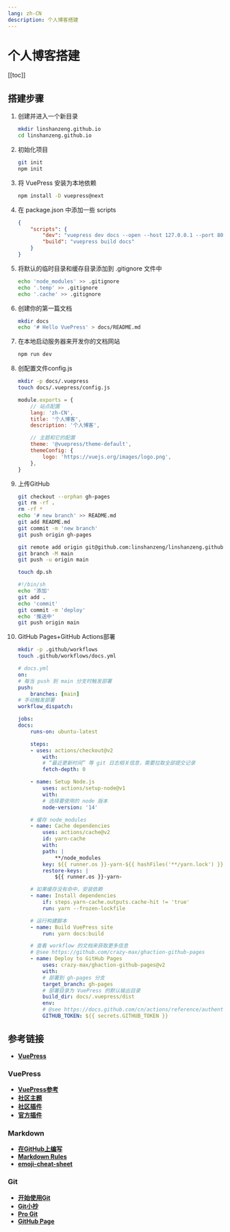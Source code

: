 ```yaml
---
lang: zh-CN
description: 个人博客搭建
---
```


# 个人博客搭建

[[toc]]

## 搭建步骤

1. 创建并进入一个新目录

    ```sh
    mkdir linshanzeng.github.io
    cd linshanzeng.github.io
    ```

2. 初始化项目

    ```sh
    git init
    npm init
    ```

3. 将 VuePress 安装为本地依赖

    ```sh
    npm install -D vuepress@next
    ```

4. 在 package.json 中添加一些 scripts

    ```json
    {
        "scripts": {
            "dev": "vuepress dev docs --open --host 127.0.0.1 --port 8080",
            "build": "vuepress build docs"
        }
    }
    ```

5. 将默认的临时目录和缓存目录添加到 .gitignore 文件中

    ```sh
    echo 'node_modules' >> .gitignore
    echo '.temp' >> .gitignore
    echo '.cache' >> .gitignore
    ```

6. 创建你的第一篇文档

    ```sh
    mkdir docs
    echo '# Hello VuePress' > docs/README.md
    ```

7. 在本地启动服务器来开发你的文档网站

    ```sh
    npm run dev
    ```

8. 创配置文件config.js

    ```sh
    mkdir -p docs/.vuepress
    touch docs/.vuepress/config.js
    ```

    ```js
    module.exports = {
        // 站点配置
        lang: 'zh-CN',
        title: '个人博客',
        description: '个人博客',

        // 主题和它的配置
        theme: '@vuepress/theme-default',
        themeConfig: {
            logo: 'https://vuejs.org/images/logo.png',
        },
    }
    ```

9. 上传GitHub

    ```sh
    git checkout --orphan gh-pages
    git rm -rf .
    rm -rf *
    echo '# new branch' >> README.md
    git add README.md
    git commit -m 'new branch'
    git push origin gh-pages

    git remote add origin git@github.com:linshanzeng/linshanzeng.github.io.git
    git branch -M main
    git push -u origin main

    touch dp.sh
    ```

    ```sh
    #!/bin/sh
    echo '添加'
    git add .
    echo 'commit'
    git commit -m 'deploy'
    echo '推送中'
    git push origin main
    ```

10. GitHub Pages+GitHub Actions部署

    ```sh
    mkdir -p .github/workflows
    touch .github/workflows/docs.yml
    ```

    ```yml
    # docs.yml
    on:
    # 每当 push 到 main 分支时触发部署
    push:
        branches: [main]
    # 手动触发部署
    workflow_dispatch:

    jobs:
    docs:
        runs-on: ubuntu-latest

        steps:
        - uses: actions/checkout@v2
            with:
            # “最近更新时间” 等 git 日志相关信息，需要拉取全部提交记录
            fetch-depth: 0

        - name: Setup Node.js
            uses: actions/setup-node@v1
            with:
            # 选择要使用的 node 版本
            node-version: '14'

        # 缓存 node_modules
        - name: Cache dependencies
            uses: actions/cache@v2
            id: yarn-cache
            with:
            path: |
                **/node_modules
            key: ${{ runner.os }}-yarn-${{ hashFiles('**/yarn.lock') }}
            restore-keys: |
                ${{ runner.os }}-yarn-

        # 如果缓存没有命中，安装依赖
        - name: Install dependencies
            if: steps.yarn-cache.outputs.cache-hit != 'true'
            run: yarn --frozen-lockfile

        # 运行构建脚本
        - name: Build VuePress site
            run: yarn docs:build

        # 查看 workflow 的文档来获取更多信息
        # @see https://github.com/crazy-max/ghaction-github-pages
        - name: Deploy to GitHub Pages
            uses: crazy-max/ghaction-github-pages@v2
            with:
            # 部署到 gh-pages 分支
            target_branch: gh-pages
            # 部署目录为 VuePress 的默认输出目录
            build_dir: docs/.vuepress/dist
            env:
            # @see https://docs.github.com/cn/actions/reference/authentication-in-a-workflow#about-the-github_token-secret
            GITHUB_TOKEN: ${{ secrets.GITHUB_TOKEN }}
    ```

## 参考链接

- [**VuePress**](https://v2.vuepress.vuejs.org/zh/guide)

### VuePress

- [**VuePress参考**](https://v2.vuepress.vuejs.org/zh/reference/cli.html)
- [**社区主题**](https://www.npmjs.com/search?q=keywords:vuepress-theme)
- [**社区插件**](https://www.npmjs.com/search?q=keywords:vuepress-plugin)
- [**官方插件**](https://www.npmjs.com/search?q=%40vuepress%20keywords%3Aplugin)

### Markdown

- [**在GitHub上编写**](https://docs.github.com/cn/get-started/writing-on-github)
- [**Markdown Rules**](https://github.com/DavidAnson/markdownlint/blob/v0.25.1/doc/Rules.md)
- [**emoji-cheat-sheet**](https://github.com/ikatyang/emoji-cheat-sheet)

### Git

- [**开始使用Git**](https://docs.github.com/cn/get-started/getting-started-with-git)
- [**Git小抄**](https://training.github.com/downloads/zh_CN/github-git-cheat-sheet/)
- [**Pro Git**](https://git-scm.com/book/zh/v2)
- [**GitHub Page**](https://pages.github.com/)
